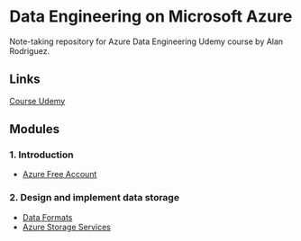 # Data Engineering on Microsoft Azure

Note-taking repository for Azure Data Engineering Udemy course by Alan Rodriguez.

## Links

[Course Udemy](https://www.udemy.com/course/data-engineering-on-microsoft-azure)

## Modules

### 1. Introduction

- [Azure Free Account](./docs/module_1/azure_free_account.md)

### 2. Design and implement data storage

- [Data Formats](./docs/module_2/data_formats.md)
- [Azure Storage Services](./docs/module_2/storage_services.md)